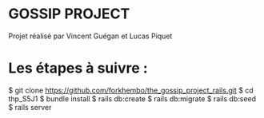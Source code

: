 # GOSSIP PROJECT

Projet réalisé par Vincent Guégan et Lucas Piquet


# Les étapes à suivre :

$ git clone https://github.com/forkhembo/the_gossip_project_rails.git
$ cd thp_S5J1
$ bundle install
$ rails db:create
$ rails db:migrate
$ rails db:seed
$ rails server
